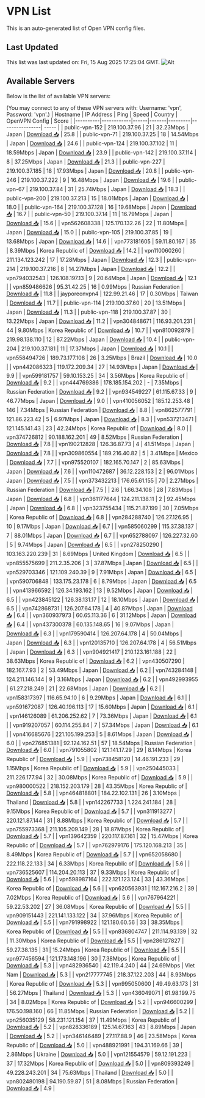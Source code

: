 # VPN List

This is an auto-generated list of Open VPN config files.

## Last Updated

This list was last updated on: Fri, 15 Aug 2025 17:25:04 GMT.
![Alt](https://repobeats.axiom.co/api/embed/186b98318ef1479477931607c1ad7d823f12451f.svg "Repobeats analytics image")

## Available Servers

Below is the list of available VPN servers:

(You may connect to any of these VPN servers with: Username: 'vpn', Password: 'vpn'.)
| Hostname | IP Address | Ping | Speed | Country | OpenVPN Config | Score |
|----------|------------|------|-------|---------|----------------| ----- |
| public-vpn-152 | 219.100.37.96 | 21 | 32.23Mbps | Japan | [Download 📥](./configs/server_0_JP.ovpn) | 25.8 |
| public-vpn-71 | 219.100.37.25 | 18 | 14.54Mbps | Japan | [Download 📥](./configs/server_1_JP.ovpn) | 24.6 |
| public-vpn-124 | 219.100.37.102 | 11 | 18.59Mbps | Japan | [Download 📥](./configs/server_2_JP.ovpn) | 23.9 |
| public-vpn-142 | 219.100.37.114 | 8 | 37.25Mbps | Japan | [Download 📥](./configs/server_3_JP.ovpn) | 21.3 |
| public-vpn-227 | 219.100.37.185 | 18 | 17.93Mbps | Japan | [Download 📥](./configs/server_4_JP.ovpn) | 20.8 |
| public-vpn-246 | 219.100.37.222 | 9 | 16.48Mbps | Japan | [Download 📥](./configs/server_5_JP.ovpn) | 19.6 |
| public-vpn-67 | 219.100.37.84 | 31 | 25.74Mbps | Japan | [Download 📥](./configs/server_6_JP.ovpn) | 18.3 |
| public-vpn-200 | 219.100.37.213 | 15 | 18.01Mbps | Japan | [Download 📥](./configs/server_7_JP.ovpn) | 18.0 |
| public-vpn-164 | 219.100.37.128 | 16 | 19.68Mbps | Japan | [Download 📥](./configs/server_8_JP.ovpn) | 16.7 |
| public-vpn-50 | 219.100.37.14 | 11 | 16.79Mbps | Japan | [Download 📥](./configs/server_9_JP.ovpn) | 15.6 |
| vpn562608338 | 125.170.132.26 | 22 | 11.80Mbps | Japan | [Download 📥](./configs/server_10_JP.ovpn) | 15.0 |
| public-vpn-105 | 219.100.37.85 | 19 | 13.68Mbps | Japan | [Download 📥](./configs/server_11_JP.ovpn) | 14.6 |
| vpn773181605 | 59.11.80.167 | 35 | 8.39Mbps | Korea Republic of | [Download 📥](./configs/server_12_KR.ovpn) | 14.2 |
| vpn110060260 | 211.134.123.242 | 17 | 17.28Mbps | Japan | [Download 📥](./configs/server_13_JP.ovpn) | 12.3 |
| public-vpn-214 | 219.100.37.216 | 8 | 14.27Mbps | Japan | [Download 📥](./configs/server_14_JP.ovpn) | 12.2 |
| vpn794032543 | 126.108.197.13 | 9 | 20.64Mbps | Japan | [Download 📥](./configs/server_15_JP.ovpn) | 12.1 |
| vpn859486626 | 95.31.42.25 | 16 | 0.99Mbps | Russian Federation | [Download 📥](./configs/server_16_RU.ovpn) | 11.8 |
| jayporeonvpn4 | 122.99.21.46 | 17 | 0.30Mbps | Taiwan | [Download 📥](./configs/server_17_TW.ovpn) | 11.7 |
| public-vpn-114 | 219.100.37.60 | 20 | 13.51Mbps | Japan | [Download 📥](./configs/server_18_JP.ovpn) | 11.3 |
| public-vpn-118 | 219.100.37.87 | 30 | 13.22Mbps | Japan | [Download 📥](./configs/server_19_JP.ovpn) | 11.2 |
| vpn304848671 | 116.93.201.231 | 44 | 9.80Mbps | Korea Republic of | [Download 📥](./configs/server_20_KR.ovpn) | 10.7 |
| vpn810092879 | 219.98.138.110 | 12 | 87.22Mbps | Japan | [Download 📥](./configs/server_21_JP.ovpn) | 10.4 |
| public-vpn-204 | 219.100.37.181 | 11 | 17.37Mbps | Japan | [Download 📥](./configs/server_22_JP.ovpn) | 10.1 |
| vpn558494726 | 189.73.177.108 | 26 | 3.25Mbps | Brazil | [Download 📥](./configs/server_23_BR.ovpn) | 10.0 |
| vpn442086323 | 119.172.209.34 | 27 | 14.93Mbps | Japan | [Download 📥](./configs/server_24_JP.ovpn) | 9.9 |
| vpn599181757 | 59.10.153.25 | 34 | 3.56Mbps | Korea Republic of | [Download 📥](./configs/server_25_KR.ovpn) | 9.2 |
| vpn444769386 | 178.185.154.202 | - | 7.35Mbps | Russian Federation | [Download 📥](./configs/server_26_RU.ovpn) | 9.2 |
| vpn934549227 | 61.115.67.33 | 9 | 46.77Mbps | Japan | [Download 📥](./configs/server_27_JP.ovpn) | 9.0 |
| vpn410056052 | 185.12.253.48 | 146 | 7.34Mbps | Russian Federation | [Download 📥](./configs/server_28_RU.ovpn) | 8.8 |
| vpn862577791 | 121.86.223.42 | 5 | 6.97Mbps | Japan | [Download 📥](./configs/server_29_JP.ovpn) | 8.3 |
| vpn537213471 | 121.145.141.43 | 23 | 42.24Mbps | Korea Republic of | [Download 📥](./configs/server_30_KR.ovpn) | 8.0 |
| vpn374726812 | 90.188.162.201 | 49 | 8.52Mbps | Russian Federation | [Download 📥](./configs/server_31_RU.ovpn) | 7.8 |
| vpn190212828 | 126.36.87.73 | 4 | 41.51Mbps | Japan | [Download 📥](./configs/server_32_JP.ovpn) | 7.8 |
| vpn309860554 | 189.216.40.82 | 5 | 3.41Mbps | Mexico | [Download 📥](./configs/server_33_MX.ovpn) | 7.7 |
| vpn975520107 | 182.165.70.147 | 2 | 85.63Mbps | Japan | [Download 📥](./configs/server_34_JP.ovpn) | 7.6 |
| vpn110472687 | 36.12.228.153 | 2 | 96.01Mbps | Japan | [Download 📥](./configs/server_35_JP.ovpn) | 7.5 |
| vpn373432213 | 176.65.61.155 | 70 | 2.27Mbps | Russian Federation | [Download 📥](./configs/server_36_RU.ovpn) | 7.5 |
| 2i6 | 1.66.34.108 | 28 | 7.83Mbps | Japan | [Download 📥](./configs/server_37_JP.ovpn) | 6.8 |
| vpn361177644 | 124.211.138.11 | 2 | 92.45Mbps | Japan | [Download 📥](./configs/server_38_JP.ovpn) | 6.8 |
| vpn323755434 | 115.21.87.199 | 30 | 7.05Mbps | Korea Republic of | [Download 📥](./configs/server_39_KR.ovpn) | 6.8 |
| vpn284288740 | 126.27.126.95 | 10 | 9.17Mbps | Japan | [Download 📥](./configs/server_40_JP.ovpn) | 6.7 |
| vpn585060299 | 115.37.38.137 | 7 | 88.01Mbps | Japan | [Download 📥](./configs/server_41_JP.ovpn) | 6.7 |
| vpn652788097 | 126.227.32.60 | 5 | 9.74Mbps | Japan | [Download 📥](./configs/server_42_JP.ovpn) | 6.5 |
| vpn278250290 | 103.163.220.239 | 31 | 8.69Mbps | United Kingdom | [Download 📥](./configs/server_43_GB.ovpn) | 6.5 |
| vpn855575699 | 211.2.35.206 | 3 | 37.87Mbps | Japan | [Download 📥](./configs/server_44_JP.ovpn) | 6.5 |
| vpn529703346 | 121.109.240.39 | 9 | 7.91Mbps | Japan | [Download 📥](./configs/server_45_JP.ovpn) | 6.5 |
| vpn590706848 | 133.175.23.178 | 6 | 8.79Mbps | Japan | [Download 📥](./configs/server_46_JP.ovpn) | 6.5 |
| vpn413966592 | 126.34.193.162 | 13 | 9.52Mbps | Japan | [Download 📥](./configs/server_47_JP.ovpn) | 6.5 |
| vpn423845122 | 126.38.131.17 | 12 | 18.10Mbps | Japan | [Download 📥](./configs/server_48_JP.ovpn) | 6.5 |
| vpn742868731 | 126.207.64.178 | 4 | 40.87Mbps | Japan | [Download 📥](./configs/server_49_JP.ovpn) | 6.4 |
| vpn360937973 | 60.65.113.36 | 6 | 31.12Mbps | Japan | [Download 📥](./configs/server_50_JP.ovpn) | 6.4 |
| vpn437300378 | 60.135.148.65 | 16 | 9.07Mbps | Japan | [Download 📥](./configs/server_51_JP.ovpn) | 6.3 |
| vpn179590414 | 126.207.64.178 | 4 | 50.04Mbps | Japan | [Download 📥](./configs/server_52_JP.ovpn) | 6.3 |
| vpn120135710 | 126.207.64.178 | 4 | 56.51Mbps | Japan | [Download 📥](./configs/server_53_JP.ovpn) | 6.3 |
| vpn904921417 | 210.123.161.188 | 22 | 38.63Mbps | Korea Republic of | [Download 📥](./configs/server_54_KR.ovpn) | 6.2 |
| vpn430507290 | 182.167.7.93 | 2 | 53.49Mbps | Japan | [Download 📥](./configs/server_55_JP.ovpn) | 6.2 |
| vpn743284148 | 124.211.146.144 | 9 | 3.16Mbps | Japan | [Download 📥](./configs/server_56_JP.ovpn) | 6.2 |
| vpn492993955 | 61.27.218.249 | 21 | 22.68Mbps | Japan | [Download 📥](./configs/server_57_JP.ovpn) | 6.2 |
| vpn158317397 | 116.65.94.10 | 6 | 9.29Mbps | Japan | [Download 📥](./configs/server_58_JP.ovpn) | 6.1 |
| vpn591672087 | 126.40.196.113 | 17 | 15.60Mbps | Japan | [Download 📥](./configs/server_59_JP.ovpn) | 6.1 |
| vpn146126089 | 61.206.252.62 | 7 | 73.36Mbps | Japan | [Download 📥](./configs/server_60_JP.ovpn) | 6.1 |
| vpn919207057 | 60.114.255.84 | 7 | 57.34Mbps | Japan | [Download 📥](./configs/server_61_JP.ovpn) | 6.1 |
| vpn416685676 | 221.105.199.253 | 5 | 8.61Mbps | Japan | [Download 📥](./configs/server_62_JP.ovpn) | 6.0 |
| vpn276851381 | 92.124.162.51 | 57 | 18.54Mbps | Russian Federation | [Download 📥](./configs/server_63_RU.ovpn) | 6.0 |
| vpn791055802 | 121.141.17.29 | 29 | 8.14Mbps | Korea Republic of | [Download 📥](./configs/server_64_KR.ovpn) | 5.9 |
| vpn738458120 | 14.46.191.233 | 29 | 1.15Mbps | Korea Republic of | [Download 📥](./configs/server_65_KR.ovpn) | 5.9 |
| vpn250445033 | 211.226.177.94 | 32 | 30.08Mbps | Korea Republic of | [Download 📥](./configs/server_66_KR.ovpn) | 5.9 |
| vpn980000522 | 218.152.203.179 | 28 | 43.35Mbps | Korea Republic of | [Download 📥](./configs/server_67_KR.ovpn) | 5.8 |
| vpn464818801 | 184.22.102.131 | 26 | 3.10Mbps | Thailand | [Download 📥](./configs/server_68_TH.ovpn) | 5.8 |
| vpn142267733 | 1.224.241.184 | 28 | 9.15Mbps | Korea Republic of | [Download 📥](./configs/server_69_KR.ovpn) | 5.7 |
| vpn311913277 | 220.121.87.144 | 31 | 8.88Mbps | Korea Republic of | [Download 📥](./configs/server_70_KR.ovpn) | 5.7 |
| vpn755973368 | 211.105.209.149 | 28 | 18.87Mbps | Korea Republic of | [Download 📥](./configs/server_71_KR.ovpn) | 5.7 |
| vpn139642359 | 220.117.87.161 | 32 | 15.47Mbps | Korea Republic of | [Download 📥](./configs/server_72_KR.ovpn) | 5.7 |
| vpn762979176 | 175.120.168.213 | 35 | 8.49Mbps | Korea Republic of | [Download 📥](./configs/server_73_KR.ovpn) | 5.7 |
| vpn652058680 | 222.118.22.133 | 34 | 6.33Mbps | Korea Republic of | [Download 📥](./configs/server_74_KR.ovpn) | 5.6 |
| vpn736525607 | 114.204.20.113 | 37 | 9.33Mbps | Korea Republic of | [Download 📥](./configs/server_75_KR.ovpn) | 5.6 |
| vpn598987164 | 222.121.123.124 | 33 | 43.36Mbps | Korea Republic of | [Download 📥](./configs/server_76_KR.ovpn) | 5.6 |
| vpn620563931 | 112.167.216.2 | 39 | 7.02Mbps | Korea Republic of | [Download 📥](./configs/server_77_KR.ovpn) | 5.6 |
| vpn767964221 | 59.22.53.202 | 27 | 36.08Mbps | Korea Republic of | [Download 📥](./configs/server_78_KR.ovpn) | 5.5 |
| vpn909151443 | 221.141.133.122 | 34 | 37.96Mbps | Korea Republic of | [Download 📥](./configs/server_79_KR.ovpn) | 5.5 |
| vpn791998922 | 121.180.60.56 | 33 | 38.35Mbps | Korea Republic of | [Download 📥](./configs/server_80_KR.ovpn) | 5.5 |
| vpn836804747 | 211.114.93.139 | 32 | 11.30Mbps | Korea Republic of | [Download 📥](./configs/server_81_KR.ovpn) | 5.5 |
| vpn286127827 | 59.27.38.135 | 31 | 15.24Mbps | Korea Republic of | [Download 📥](./configs/server_82_KR.ovpn) | 5.5 |
| vpn977456594 | 121.173.148.196 | 30 | 7.38Mbps | Korea Republic of | [Download 📥](./configs/server_83_KR.ovpn) | 5.3 |
| vpn482936540 | 42.119.4.240 | 44 | 24.69Mbps | Viet Nam | [Download 📥](./configs/server_84_VN.ovpn) | 5.3 |
| vpn217777745 | 218.37.122.203 | 44 | 8.93Mbps | Korea Republic of | [Download 📥](./configs/server_85_KR.ovpn) | 5.3 |
| vpn995050600 | 49.49.63.173 | 31 | 56.27Mbps | Thailand | [Download 📥](./configs/server_86_TH.ovpn) | 5.3 |
| vpn436049071 | 61.98.199.75 | 34 | 8.02Mbps | Korea Republic of | [Download 📥](./configs/server_87_KR.ovpn) | 5.2 |
| vpn946600299 | 176.50.198.160 | 66 | 11.85Mbps | Russian Federation | [Download 📥](./configs/server_88_RU.ovpn) | 5.2 |
| vpn256035129 | 58.231.121.154 | 37 | 11.49Mbps | Korea Republic of | [Download 📥](./configs/server_89_KR.ovpn) | 5.2 |
| vpn828336189 | 125.14.67.163 | 43 | 8.89Mbps | Japan | [Download 📥](./configs/server_90_JP.ovpn) | 5.2 |
| vpn346146489 | 27.117.88.9 | 46 | 23.58Mbps | Korea Republic of | [Download 📥](./configs/server_91_KR.ovpn) | 5.0 |
| vpn488921991 | 194.31.169.66 | 39 | 2.86Mbps | Ukraine | [Download 📥](./configs/server_92_UA.ovpn) | 5.0 |
| vpn121554579 | 59.12.191.223 | 37 | 17.32Mbps | Korea Republic of | [Download 📥](./configs/server_93_KR.ovpn) | 5.0 |
| vpn809393249 | 49.228.243.201 | 34 | 75.63Mbps | Thailand | [Download 📥](./configs/server_94_TH.ovpn) | 5.0 |
| vpn802480198 | 94.190.59.87 | 51 | 8.08Mbps | Russian Federation | [Download 📥](./configs/server_95_RU.ovpn) | 4.9 |
